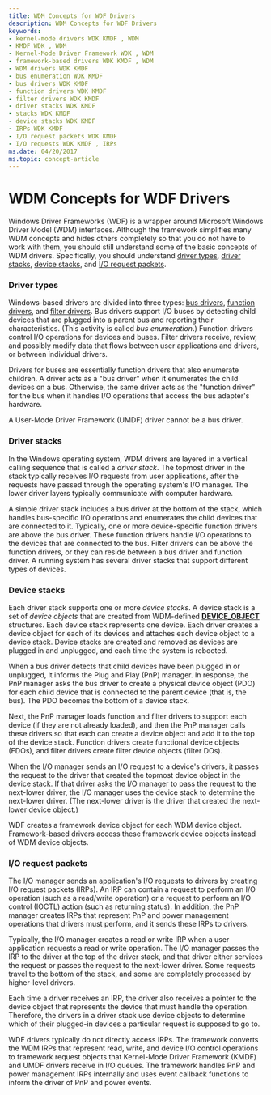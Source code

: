 ```yaml
---
title: WDM Concepts for WDF Drivers
description: WDM Concepts for WDF Drivers
keywords:
- kernel-mode drivers WDK KMDF , WDM
- KMDF WDK , WDM
- Kernel-Mode Driver Framework WDK , WDM
- framework-based drivers WDK KMDF , WDM
- WDM drivers WDK KMDF
- bus enumeration WDK KMDF
- bus drivers WDK KMDF
- function drivers WDK KMDF
- filter drivers WDK KMDF
- driver stacks WDK KMDF
- stacks WDK KMDF
- device stacks WDK KMDF
- IRPs WDK KMDF
- I/O request packets WDK KMDF
- I/O requests WDK KMDF , IRPs
ms.date: 04/20/2017
ms.topic: concept-article
---
```


# WDM Concepts for WDF Drivers


Windows Driver Frameworks (WDF) is a wrapper around Microsoft Windows Driver Model (WDM) interfaces. Although the framework simplifies many WDM concepts and hides others completely so that you do not have to work with them, you should still understand some of the basic concepts of WDM drivers. Specifically, you should understand [driver types](#driver-types), [driver stacks](#driver-stacks), [device stacks](#device-stacks), and [I/O request packets](#io-request-packets).

### Driver types

Windows-based drivers are divided into three types: [bus drivers](../kernel/bus-drivers.md), [function drivers](../kernel/function-drivers.md), and [filter drivers](../kernel/filter-drivers.md). Bus drivers support I/O buses by detecting child devices that are plugged into a parent bus and reporting their characteristics. (This activity is called *bus enumeration*.) Function drivers control I/O operations for devices and buses. Filter drivers receive, review, and possibly modify data that flows between user applications and drivers, or between individual drivers.

Drivers for buses are essentially function drivers that also enumerate children. A driver acts as a "bus driver" when it enumerates the child devices on a bus. Otherwise, the same driver acts as the "function driver" for the bus when it handles I/O operations that access the bus adapter's hardware.

A User-Mode Driver Framework (UMDF) driver cannot be a bus driver.

### Driver stacks

In the Windows operating system, WDM drivers are layered in a vertical calling sequence that is called a *driver stack*. The topmost driver in the stack typically receives I/O requests from user applications, after the requests have passed through the operating system's I/O manager. The lower driver layers typically communicate with computer hardware.

A simple driver stack includes a bus driver at the bottom of the stack, which handles bus-specific I/O operations and enumerates the child devices that are connected to it. Typically, one or more device-specific function drivers are above the bus driver. These function drivers handle I/O operations to the devices that are connected to the bus. Filter drivers can be above the function drivers, or they can reside between a bus driver and function driver. A running system has several driver stacks that support different types of devices.

### Device stacks

Each driver stack supports one or more *device stacks*. A device stack is a set of *device objects* that are created from WDM-defined [**DEVICE\_OBJECT**](/windows-hardware/drivers/ddi/wdm/ns-wdm-_device_object) structures. Each device stack represents one device. Each driver creates a device object for each of its devices and attaches each device object to a device stack. Device stacks are created and removed as devices are plugged in and unplugged, and each time the system is rebooted.

When a bus driver detects that child devices have been plugged in or unplugged, it informs the Plug and Play (PnP) manager. In response, the PnP manager asks the bus driver to create a physical device object (PDO) for each child device that is connected to the parent device (that is, the bus). The PDO becomes the bottom of a device stack.

Next, the PnP manager loads function and filter drivers to support each device (if they are not already loaded), and then the PnP manager calls these drivers so that each can create a device object and add it to the top of the device stack. Function drivers create functional device objects (FDOs), and filter drivers create filter device objects (filter DOs).

When the I/O manager sends an I/O request to a device's drivers, it passes the request to the driver that created the topmost device object in the device stack. If that driver asks the I/O manager to pass the request to the next-lower driver, the I/O manager uses the device stack to determine the next-lower driver. (The next-lower driver is the driver that created the next-lower device object.)

WDF creates a framework device object for each WDM device object. Framework-based drivers access these framework device objects instead of WDM device objects.

### I/O request packets

The I/O manager sends an application's I/O requests to drivers by creating I/O request packets (IRPs). An IRP can contain a request to perform an I/O operation (such as a read/write operation) or a request to perform an I/O control (IOCTL) action (such as returning status). In addition, the PnP manager creates IRPs that represent PnP and power management operations that drivers must perform, and it sends these IRPs to drivers.

Typically, the I/O manager creates a read or write IRP when a user application requests a read or write operation. The I/O manager passes the IRP to the driver at the top of the driver stack, and that driver either services the request or passes the request to the next-lower driver. Some requests travel to the bottom of the stack, and some are completely processed by higher-level drivers.

Each time a driver receives an IRP, the driver also receives a pointer to the device object that represents the device that must handle the operation. Therefore, the drivers in a driver stack use device objects to determine which of their plugged-in devices a particular request is supposed to go to.

WDF drivers typically do not directly access IRPs. The framework converts the WDM IRPs that represent read, write, and device I/O control operations to framework request objects that Kernel-Mode Driver Framework (KMDF) and UMDF drivers receive in I/O queues. The framework handles PnP and power management IRPs internally and uses event callback functions to inform the driver of PnP and power events.

 

